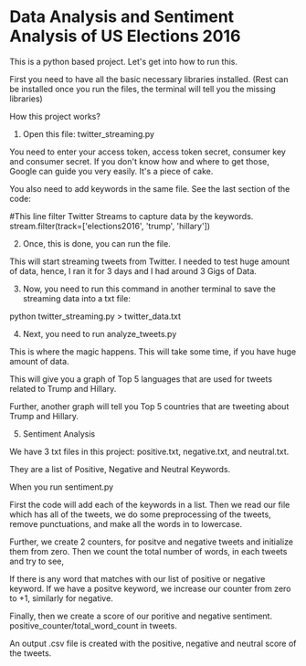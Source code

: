 # Data Analysis and Sentiment Analysis of US Elections 2016

This is a python based project. Let's get into how to run this.

First you need to have all the basic necessary libraries installed. (Rest can be installed once you run the files, the terminal will tell you the missing libraries)

How this project works?

1. Open this file: twitter_streaming.py

You need to enter your access token, access token secret, consumer key and consumer secret. If you don't know how and where to get those, Google can guide you very easily. It's a piece of cake.

You also need to add keywords in the same file. See the last section of the code:

#This line filter Twitter Streams to capture data by the keywords.
    stream.filter(track=['elections2016', 'trump', 'hillary'])

2. Once, this is done, you can run the file.

This will start streaming tweets from  Twitter. I needed to test huge amount of data, hence, I ran it for 3 days and I had around 3 Gigs of Data.

3. Now, you need to run this command in another terminal to save the streaming data into a txt file:

python twitter_streaming.py > twitter_data.txt

4. Next, you need to run analyze_tweets.py

This is where the magic happens. This will take some time, if you have huge amount of data.

This will give you a graph of Top 5 languages that are used for tweets related to Trump and Hillary.

Further, another graph will tell you Top 5 countries that are tweeting about Trump and Hillary.

5. Sentiment Analysis

We have 3 txt files in this project: positive.txt, negative.txt, and neutral.txt.

They are a list of Positive, Negative and Neutral Keywords.

When you run sentiment.py

First the code will add each of the keywords in a list. Then we read our file which has all of the tweets, we do some preprocessing of the tweets, remove punctuations, and make all the words in to lowercase.

Further, we create 2 counters, for positve and negative tweets and initialize them from zero. Then we count the total number of words, in each tweets and try to see,

If there is any word that matches with our list of positive or negative keyword. If we have a positve keyword, we increase our counter from zero to +1, similarly for negative.

Finally, then we create a score of our poritive and negative sentiment. positive_counter/total_word_count in tweets.

An output .csv file is created with the positive, negative and neutral score of the tweets.



